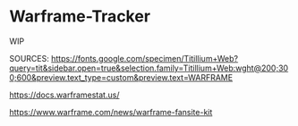 # Warframe-Tracker
WIP

SOURCES:
https://fonts.google.com/specimen/Titillium+Web?query=tit&sidebar.open=true&selection.family=Titillium+Web:wght@200;300;600&preview.text_type=custom&preview.text=WARFRAME

https://docs.warframestat.us/

https://www.warframe.com/news/warframe-fansite-kit
